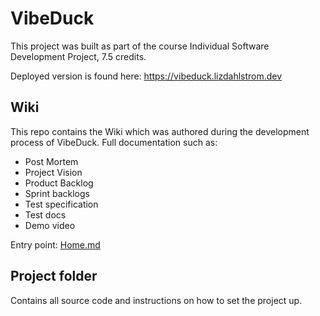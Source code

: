 # VibeDuck
This project was built as part of the course Individual Software Development Project, 7.5 credits.

Deployed version is found here: https://vibeduck.lizdahlstrom.dev

## Wiki
This repo contains the Wiki which was authored during the development process of VibeDuck. Full documentation such as:
- Post Mortem
- Project Vision
- Product Backlog
- Sprint backlogs
- Test specification
- Test docs
- Demo video

Entry point: [Home.md](project.wiki/Home.md)

## Project folder

Contains all source code and instructions on how to set the project up.


